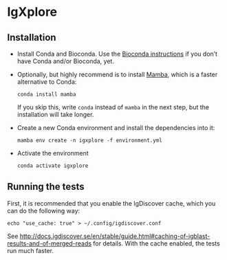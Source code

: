 # IgXplore

## Installation

- Install Conda and Bioconda. Use the
  [Bioconda instructions](https://bioconda.github.io/user/install.html) if you
  don’t have Conda and/or Bioconda, yet.
- Optionally, but highly recommend is to install [Mamba](https://github.com/mamba-org/mamba),
  which is a faster alternative to Conda:

      conda install mamba

  If you skip this, write `conda` instead of `mamba` in the next step,
  but the installation will take longer.
- Create a new Conda environment and install the dependencies into it:

      mamba env create -n igxplore -f environment.yml

- Activate the environment

      conda activate igxplore


## Running the tests

First, it is recommended that you enable the IgDiscover cache,
which you can do the following way:

    echo "use_cache: true" > ~/.config/igdiscover.conf

See <http://docs.igdiscover.se/en/stable/guide.html#caching-of-igblast-results-and-of-merged-reads>
for details. With the cache enabled, the tests run much faster.



